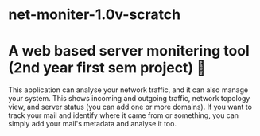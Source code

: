 # net-moniter-1.0v-scratch
A web based server monitering tool (2nd year first sem project) 🐧
================================================================

This application can analyse your network traffic, and it can also manage your system. This shows incoming and outgoing traffic, network topology view, and server status (you can add one or more domains). If you want to track your mail and identify where it came from or something, you can simply add your mail's metadata and analyse it too.

